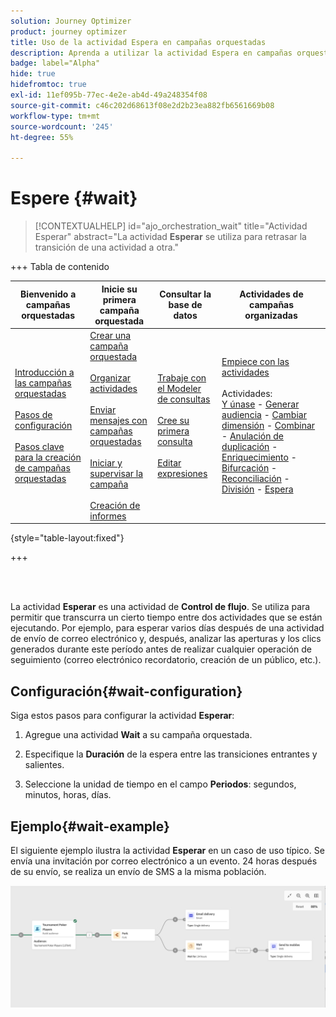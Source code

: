 ```yaml
---
solution: Journey Optimizer
product: journey optimizer
title: Uso de la actividad Espera en campañas orquestadas
description: Aprenda a utilizar la actividad Espera en campañas orquestadas
badge: label="Alpha"
hide: true
hidefromtoc: true
exl-id: 11ef095b-77ec-4e2e-ab4d-49a248354f08
source-git-commit: c46c202d68613f08e2d2b23ea882fb6561669b08
workflow-type: tm+mt
source-wordcount: '245'
ht-degree: 55%

---
```


# Espere {#wait}

>[!CONTEXTUALHELP]
>id="ajo_orchestration_wait"
>title="Actividad Esperar"
>abstract="La actividad **Esperar** se utiliza para retrasar la transición de una actividad a otra."

+++ Tabla de contenido

| Bienvenido a campañas orquestadas | Inicie su primera campaña orquestada | Consultar la base de datos | Actividades de campañas organizadas |
|---|---|---|---|
| [Introducción a las campañas orquestadas](../gs-orchestrated-campaigns.md)<br/><br/>[Pasos de configuración](../configuration-steps.md)<br/><br/>[Pasos clave para la creación de campañas orquestadas](../gs-campaign-creation.md) | [Crear una campaña orquestada](../create-orchestrated-campaign.md)<br/><br/>[Organizar actividades](../orchestrate-activities.md)<br/><br/>[Enviar mensajes con campañas orquestadas](../send-messages.md)<br/><br/>[Iniciar y supervisar la campaña](../start-monitor-campaigns.md)<br/><br/>[Creación de informes](../reporting-campaigns.md) | [Trabaje con el Modeler de consultas](../orchestrated-query-modeler.md)<br/><br/>[Cree su primera consulta](../build-query.md)<br/><br/>[Editar expresiones](../edit-expressions.md) | [Empiece con las actividades](about-activities.md)<br/><br/>Actividades:<br/>[Y únase](and-join.md) - [Generar audiencia](build-audience.md) - [Cambiar dimensión](change-dimension.md) - [Combinar](combine.md) - [Anulación de duplicación](/deduplication.md) - [Enriquecimiento](enrichment.md) - [Bifurcación](fork.md) - [Reconciliación](reconciliation.md) - [División](split.md) - [Espera](wait.md) |

{style="table-layout:fixed"}

+++

<br/><br/>

La actividad **Esperar** es una actividad de **Control de flujo**. Se utiliza para permitir que transcurra un cierto tiempo entre dos actividades que se están ejecutando. Por ejemplo, para esperar varios días después de una actividad de envío de correo electrónico y, después, analizar las aperturas y los clics generados durante este período antes de realizar cualquier operación de seguimiento (correo electrónico recordatorio, creación de un público, etc.).

## Configuración{#wait-configuration}

Siga estos pasos para configurar la actividad **Esperar**:

1. Agregue una actividad **Wait** a su campaña orquestada.

1. Especifique la **Duración** de la espera entre las transiciones entrantes y salientes.

1. Seleccione la unidad de tiempo en el campo **Periodos**: segundos, minutos, horas, días.

## Ejemplo{#wait-example}

El siguiente ejemplo ilustra la actividad **Esperar** en un caso de uso típico. Se envía una invitación por correo electrónico a un evento. 24 horas después de su envío, se realiza un envío de SMS a la misma población.

![](../assets/workflow-wait-example.png)
